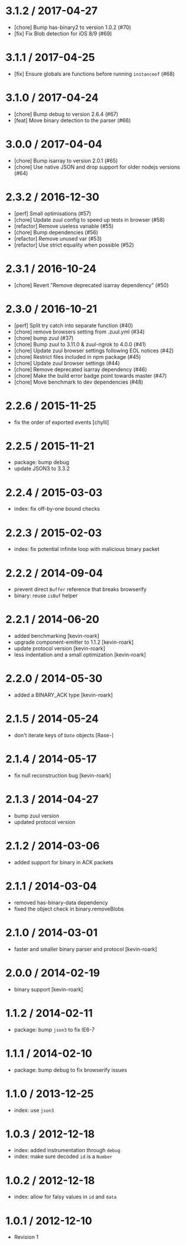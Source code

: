 
3.1.2 / 2017-04-27
==================

  * [chore] Bump has-binary2 to version 1.0.2 (#70)
  * [fix] Fix Blob detection for iOS 8/9 (#69)

3.1.1 / 2017-04-25
==================

  * [fix] Ensure globals are functions before running `instanceof` (#68)

3.1.0 / 2017-04-24
==================

  * [chore] Bump debug to version 2.6.4 (#67)
  * [feat] Move binary detection to the parser (#66)

3.0.0 / 2017-04-04
==================

  * [chore] Bump isarray to version 2.0.1 (#65)
  * [chore] Use native JSON and drop support for older nodejs versions (#64)

2.3.2 / 2016-12-30
==================

  * [perf] Small optimisations (#57)
  * [chore] Update zuul config to speed up tests in browser (#58)
  * [refactor] Remove useless variable (#55)
  * [chore] Bump dependencies (#56)
  * [refactor] Remove unused var (#53)
  * [refactor] Use strict equality when possible (#52)

2.3.1 / 2016-10-24
==================

* [chore] Revert "Remove deprecated isarray dependency" (#50)

2.3.0 / 2016-10-21
==================

  * [perf] Split try catch into separate function (#40)
  * [chore] remove browsers setting from .zuul.yml (#34)
  * [chore] bump zuul (#37)
  * [chore] Bump zuul to 3.11.0 & zuul-ngrok to 4.0.0 (#41)
  * [chore] Update zuul browser settings following EOL notices (#42)
  * [chore] Restrict files included in npm package (#45)
  * [chore] Update zuul browser settings (#44)
  * [chore] Remove deprecated isarray dependency (#46)
  * [chore] Make the build error badge point towards master (#47)
  * [chore] Move benchmark to dev dependencies (#48)

2.2.6 / 2015-11-25
==================

  * fix the order of exported events [chylli]

2.2.5 / 2015-11-21
==================

  * package: bump debug
  * update JSON3 to 3.3.2

2.2.4 / 2015-03-03
==================

 * index: fix off-by-one bound checks

2.2.3 / 2015-02-03
==================

 * index: fix potential infinite loop with malicious binary packet

2.2.2 / 2014-09-04
==================

 * prevent direct `Buffer` reference that breaks browserify
 * binary: reuse `isBuf` helper

2.2.1 / 2014-06-20
==================

 * added benchmarking [kevin-roark]
 * upgrade component-emitter to 1.1.2 [kevin-roark]
 * update protocol version [kevin-roark]
 * less indentation and a small optimization [kevin-roark]

2.2.0 / 2014-05-30
==================

 * added a BINARY_ACK type [kevin-roark]

2.1.5 / 2014-05-24
==================

 * don't iterate keys of `Date` objects [Rase-]

2.1.4 / 2014-05-17
==================

 * fix null reconstruction bug [kevin-roark]

2.1.3 / 2014-04-27
==================

 * bump zuul version
 * updated protocol version

2.1.2 / 2014-03-06
==================

 * added support for binary in ACK packets

2.1.1 / 2014-03-04
==================

 * removed has-binary-data dependency
 * fixed the object check in binary.removeBlobs

2.1.0 / 2014-03-01
==================

 * faster and smaller binary parser and protocol [kevin-roark]

2.0.0 / 2014-02-19
==================

 * binary support [kevin-roark]

1.1.2 / 2014-02-11
==================

 * package: bump `json3` to fix IE6-7

1.1.1 / 2014-02-10
==================

 * package: bump debug to fix browserify issues

1.1.0 / 2013-12-25
==================

 * index: use `json3`

1.0.3 / 2012-12-18
==================

  * index: added instrumentation through `debug`
  * index: make sure decoded `id` is a `Number`

1.0.2 / 2012-12-18
==================

  * index: allow for falsy values in `id` and `data`

1.0.1 / 2012-12-10
==================

  * Revision 1
